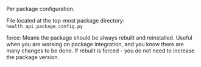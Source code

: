 




Per package configuration.

File located at the top-most package directory: `health_api_package_config.py`

force: Means the package should be always rebuilt and reinstalled.
Useful when you are working on package integration, and you know there are many changes to be done.
If rebuilt is forced - you do not need to increase the package version.